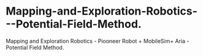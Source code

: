 # Mapping-and-Exploration-Robotics---Potential-Field-Method.
Mapping and Exploration Robotics - Piooneer Robot + MobileSim+ Aria - Potential Field Method.
